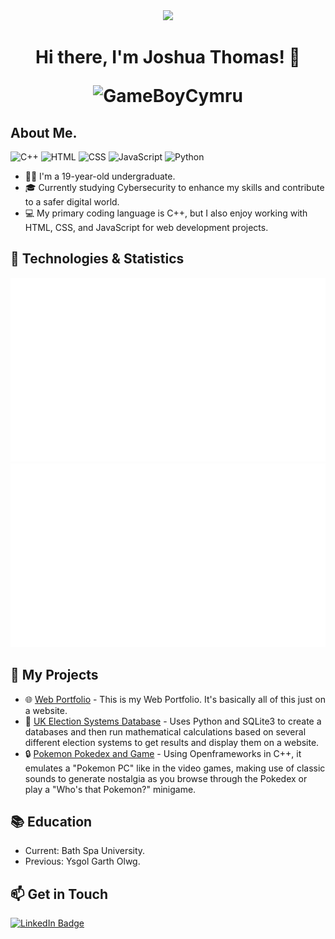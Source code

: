 
<div id="header" align="center">
  <img src="https://media.giphy.com/media/jdPMeyv9rn0hZHh8n9/giphy.gif" width="200"/>



</div>

<h1 align="center">Hi there, I'm Joshua Thomas! 👋
<p align="center"> <img src="https://komarev.com/ghpvc/?username=GameBoyCymru&label=Profile%20views&color=0e75b6&style=flat" alt="GameBoyCymru" /> </p></h1>


## About Me.
![C++](https://img.shields.io/badge/-C++-00599C?style=flat&logo=c%2B%2B&logoColor=white)
![HTML](https://img.shields.io/badge/-HTML-E34F26?style=flat&logo=html5&logoColor=white)
![CSS](https://img.shields.io/badge/-CSS-1572B6?style=flat&logo=css3&logoColor=white)
![JavaScript](https://img.shields.io/badge/-JavaScript-F7DF1E?style=flat&logo=javascript&logoColor=black)
![Python](https://img.shields.io/badge/-Python-3776AB?style=flat&logo=python&logoColor=white)
- 👨‍💻 I'm a 19-year-old undergraduate.
- 🎓 Currently studying Cybersecurity to enhance my skills and contribute to a safer digital world.
- 💻 My primary coding language is C++, but I also enjoy working with HTML, CSS, and JavaScript for web development projects.

## 🔧 Technologies & Statistics
<div>
<img src="https://raw.githubusercontent.com/GameBoyCymru/github-stats/master/generated/overview.svg#gh-dark-mode-only"/>
<img src="https://raw.githubusercontent.com/GameBoyCymru/github-stats/master/generated/languages.svg#gh-dark-mode-only"/>
</div>


## 🚀 My Projects
- 🌐 [Web Portfolio](#) - This is my Web Portfolio. It's basically all of this just on a website.
- 📱 [UK Election Systems Database](#) - Uses Python and SQLite3 to create a databases and then run mathematical calculations based on several different election systems to get results and display them on a website.
- 🔒 [Pokemon Pokedex and Game](#) - Using Openframeworks in C++, it emulates a "Pokemon PC" like in the video games, making use of classic sounds to generate nostalgia as you browse through the Pokedex or play a "Who's that Pokemon?" minigame.




## 📚 Education
- Current: Bath Spa University.
- Previous: Ysgol Garth Olwg.

## 📫 Get in Touch
<div id="badges">
  <a href="https://www.linkedin.com/in/joshuathomas-dev/">
    <img src="https://img.shields.io/badge/LinkedIn-blue?style=for-the-badge&logo=linkedin&logoColor=white" alt="LinkedIn Badge"/>
  </a>
  
  <!--
  <a href="https://www.youtube.com/channel/UCCTnOo3TmTYjGByLsMBxt7w">
    <img src="https://img.shields.io/badge/YouTube-red?style=for-the-badge&logo=youtube&logoColor=white" alt="Youtube Badge"/>
  </a>
  <a href="your-twitter-URL">
    <img src="https://img.shields.io/badge/Twitter-blue?style=for-the-badge&logo=twitter&logoColor=white" alt="Twitter Badge"/>
  </a>
  -->
  
</div>
